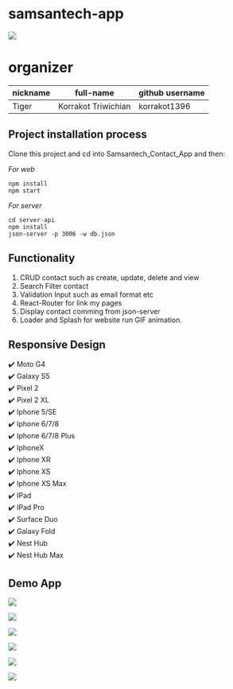 # samsantech-app
![](https://github.com/korrakot1396/samsantech-app/blob/main/src/images/logo/logo_mini.png.png)
# organizer

| nickname | full-name           | github username |
| -------- | ------------------- | --------------- |
| Tiger    | Korrakot Triwichian | korrakot1396    |

## Project installation process

Clone this project and cd into Samsantech_Contact_App and then:

_For web_

```shell
npm install
npm start
```

_For server_

```shell
cd server-api
npm install
json-server -p 3006 -w db.json
```

## Functionality

1. CRUD contact such as create, update, delete and view
2. Search Filter contact
3. Validation Input such as email format etc
4. React-Router for link my pages
5. Display contact comming from json-server
6. Loader and Splash for website run GIF animation.

## Responsive Design

:heavy_check_mark: Moto G4 <br/>
:heavy_check_mark: Galaxy S5 <br/>
:heavy_check_mark: Pixel 2 <br/>
:heavy_check_mark: Pixel 2 XL <br/>
:heavy_check_mark: Iphone 5/SE <br/>
:heavy_check_mark: Iphone 6/7/8 <br/>
:heavy_check_mark: Iphone 6/7/8 Plus <br/>
:heavy_check_mark: IphoneX <br/>
:heavy_check_mark: Iphone XR <br/>
:heavy_check_mark: Iphone XS <br/>
:heavy_check_mark: Iphone XS Max <br/>
:heavy_check_mark: IPad <br/>
:heavy_check_mark: IPad Pro <br/>
:heavy_check_mark: Surface Duo <br/>
:heavy_check_mark: Galaxy Fold <br/>
:heavy_check_mark: Nest Hub <br/>
:heavy_check_mark: Nest Hub Max

## Demo App
![](https://github.com/korrakot1396/samsantech-app/blob/main/src/images/demo/demo_1.PNG)

![](https://github.com/korrakot1396/samsantech-app/blob/main/src/images/demo/demo_2.PNG)

![](https://github.com/korrakot1396/samsantech-app/blob/main/src/images/demo/demo_3.PNG)

![](https://github.com/korrakot1396/samsantech-app/blob/main/src/images/demo/demo_4.PNG)

![](https://github.com/korrakot1396/samsantech-app/blob/main/src/images/demo/demo_5.PNG)

![](https://github.com/korrakot1396/samsantech-app/blob/main/src/images/demo/demo_6.PNG)
